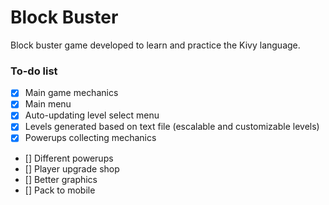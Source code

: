 # Block Buster
Block buster game developed to learn and practice the Kivy language.

### To-do list
- [x] Main game mechanics
- [x] Main menu
- [x] Auto-updating level select menu
- [x] Levels generated based on text file (escalable and customizable levels)
- [x] Powerups collecting mechanics
- [] Different powerups
- [] Player upgrade shop
- [] Better graphics
- [] Pack to mobile
